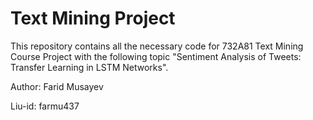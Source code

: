 # Text Mining Project
This repository contains all the necessary code for 732A81 Text Mining Course Project with the following topic "Sentiment Analysis of Tweets: Transfer Learning in LSTM Networks".  

Author: Farid Musayev  

Liu-id: farmu437  
